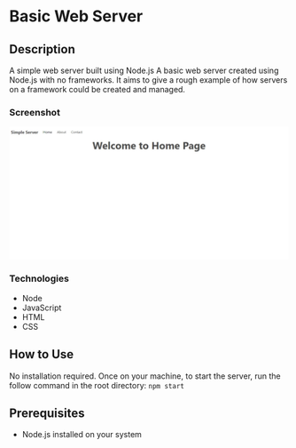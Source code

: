 # Basic Web Server

## Description

A simple web server built using Node.js
A basic web server created using Node.js with no frameworks. It aims to give a rough example of how servers on a framework could be created and managed.

### Screenshot

![](img/basic-server-screenshoot.jpg)

### Technologies

- Node
- JavaScript
- HTML
- CSS

## How to Use

No installation required. Once on your machine, to start the server, run the follow command in the root directory:
`npm start`

## Prerequisites

- Node.js installed on your system
